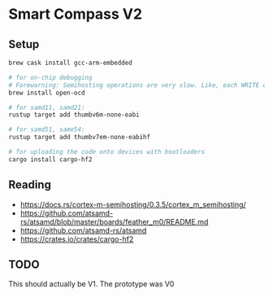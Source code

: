 # Smart Compass V2

## Setup

```sh
brew cask install gcc-arm-embedded

# for on-chip debugging
# Forewarning: Semihosting operations are very slow. Like, each WRITE operation can take hundreds of milliseconds
brew install open-ocd

# for samd11, samd21:
rustup target add thumbv6m-none-eabi

# for samd51, same54:
rustup target add thumbv7em-none-eabihf

# for uploading the code onto devices with bootloaders
cargo install cargo-hf2
```

## Reading

- <https://docs.rs/cortex-m-semihosting/0.3.5/cortex_m_semihosting/>
- <https://github.com/atsamd-rs/atsamd/blob/master/boards/feather_m0/README.md>
- <https://github.com/atsamd-rs/atsamd>
- <https://crates.io/crates/cargo-hf2>

## TODO

This should actually be V1. The prototype was V0
